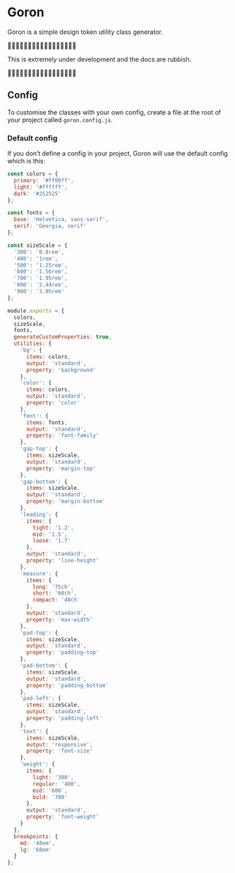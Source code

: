 # Goron
Goron is a simple design token utility class generator.

🚨🚨🚨🚨🚨🚨🚨🚨🚨🚨🚨🚨🚨🚨🚨🚨🚨

This is extremely under development and the docs are rubbish.

🚨🚨🚨🚨🚨🚨🚨🚨🚨🚨🚨🚨🚨🚨🚨🚨🚨

## Config

To customise the classes with your own config, create a file at the root of your project called `goron.config.js`.

### Default config

If you don’t define a config in your project, Goron will use the default config which is this:

```javascript
const colors = {
  primary: '#ff00ff',
  light: '#ffffff',
  dark: '#252525'
};

const fonts = {
  base: 'Helvetica, sans-serif',
  serif: 'Georgia, serif'
};

const sizeScale = {
  '300': '0.8rem',
  '400': '1rem',
  '500': '1.25rem',
  '600': '1.56rem',
  '700': '1.95rem',
  '800': '2.44rem',
  '900': '3.05rem'
};

module.exports = {
  colors,
  sizeScale,
  fonts,
  generateCustomProperties: true,
  utilities: {
    'bg': {
      items: colors,
      output: 'standard',
      property: 'background'
    },
    'color': {
      items: colors,
      output: 'standard',
      property: 'color'
    },
    'font': {
      items: fonts,
      output: 'standard',
      property: 'font-family'
    },
    'gap-top': {
      items: sizeScale,
      output: 'standard',
      property: 'margin-top'
    },
    'gap-bottom': {
      items: sizeScale,
      output: 'standard',
      property: 'margin-bottom'
    },
    'leading': {
      items: {
        tight: '1.2',
        mid: '1.5',
        loose: '1.7'
      },
      output: 'standard',
      property: 'line-height'
    },
    'measure': {
      items: {
        long: '75ch',
        short: '60ch',
        compact: '40ch'
      },
      output: 'standard',
      property: 'max-width'
    },
    'pad-top': {
      items: sizeScale,
      output: 'standard',
      property: 'padding-top'
    },
    'pad-bottom': {
      items: sizeScale,
      output: 'standard',
      property: 'padding-bottom'
    },
    'pad-left': {
      items: sizeScale,
      output: 'standard',
      property: 'padding-left'
    },
    'text': {
      items: sizeScale,
      output: 'responsive',
      property: 'font-size'
    },
    'weight': {
      items: {
        light: '300',
        regular: '400',
        mid: '600',
        bold: '700'
      },
      output: 'standard',
      property: 'font-weight'
    }
  },
  breakpoints: {
    md: '48em',
    lg: '68em'
  }
};
```
